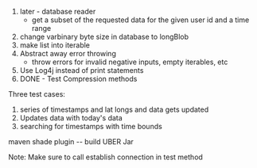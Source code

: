 1. later - database reader
   - get a subset of the requested data for the given user id and a time range
2. change varbinary byte size in database to longBlob
3. make list into iterable
4. Abstract away error throwing
   - throw errors for invalid negative inputs, empty iterables, etc
5. Use Log4j instead of print statements
6. DONE - Test Compression methods

Three test cases:

1. series of timestamps and lat longs and data gets updated
2. Updates data with today's data
3. searching for timestamps with time bounds

maven shade plugin -- build UBER Jar

Note: Make sure to call establish connection in test method
